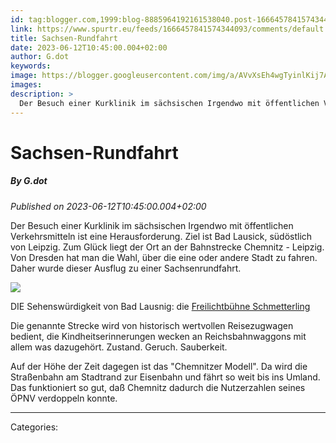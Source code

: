 ```yaml
---
id: tag:blogger.com,1999:blog-8885964192161538040.post-1666457841574344093
link: https://www.spurtr.eu/feeds/1666457841574344093/comments/default
title: Sachsen-Rundfahrt
date: 2023-06-12T10:45:00.004+02:00
author: G.dot
keywords: 
image: https://blogger.googleusercontent.com/img/a/AVvXsEh4wgTyinlKij7A3diLugpB4o0M_KNaRgpNqN7B2EAP3iLaJ-HnEexJSdQremGxRHWRstdjKJ5EjgBFr5H9eUnafwk6c8zS6Ippb3tPfRoLt-f1P8O5KG3uQZqBQFSY_tPxJxPmpRLxEl-plSLiIB9I1akb-bsKP0t6__aLMdwyIMJPm3LD20Fy8ctLVno=s72-c
images: 
description: >
  Der Besuch einer Kurklinik im sächsischen Irgendwo mit öffentlichen Verkehrsmitteln ist eine Herausforderung. Ziel ist Bad Lausick, südöstlich von Leipzig. Zum Glück liegt der Ort an der Bahnstrecke Chemnitz - Leipzig. Von Dresden hat man die Wahl, über die eine oder andere Stadt zu fahren. Daher wurde dieser Ausflug zu
---
```

# Sachsen-Rundfahrt
##### By G.dot
_Published on 2023-06-12T10:45:00.004+02:00_

Der Besuch einer Kurklinik im sächsischen Irgendwo mit öffentlichen Verkehrsmitteln ist eine Herausforderung. Ziel ist Bad Lausick, südöstlich von Leipzig. Zum Glück liegt der Ort an der Bahnstrecke Chemnitz - Leipzig. Von Dresden hat man die Wahl, über die eine oder andere Stadt zu fahren. Daher wurde dieser Ausflug zu einer Sachsenrundfahrt. 

[![](https://blogger.googleusercontent.com/img/a/AVvXsEh4wgTyinlKij7A3diLugpB4o0M_KNaRgpNqN7B2EAP3iLaJ-HnEexJSdQremGxRHWRstdjKJ5EjgBFr5H9eUnafwk6c8zS6Ippb3tPfRoLt-f1P8O5KG3uQZqBQFSY_tPxJxPmpRLxEl-plSLiIB9I1akb-bsKP0t6__aLMdwyIMJPm3LD20Fy8ctLVno)](https://blogger.googleusercontent.com/img/a/AVvXsEh4wgTyinlKij7A3diLugpB4o0M_KNaRgpNqN7B2EAP3iLaJ-HnEexJSdQremGxRHWRstdjKJ5EjgBFr5H9eUnafwk6c8zS6Ippb3tPfRoLt-f1P8O5KG3uQZqBQFSY_tPxJxPmpRLxEl-plSLiIB9I1akb-bsKP0t6__aLMdwyIMJPm3LD20Fy8ctLVno)

DIE Sehenswürdigkeit von Bad Lausnig: die [Freilichtbühne Schmetterling](https://tourismus.bad-lausick.de/de/veranstaltungen/freilichtb%25C3%25BChne-schmetterling/)

  

Die genannte Strecke wird von historisch wertvollen Reisezugwagen bedient, die Kindheitserinnerungen wecken an Reichsbahnwaggons mit allem was dazugehört. Zustand. Geruch. Sauberkeit.

  

Auf der Höhe der Zeit dagegen ist das "Chemnitzer Modell". Da wird die Straßenbahn am Stadtrand zur Eisenbahn und fährt so weit bis ins Umland. Das funktioniert so gut, daß Chemnitz dadurch die Nutzerzahlen seines ÖPNV verdoppeln konnte.

---
Categories: 